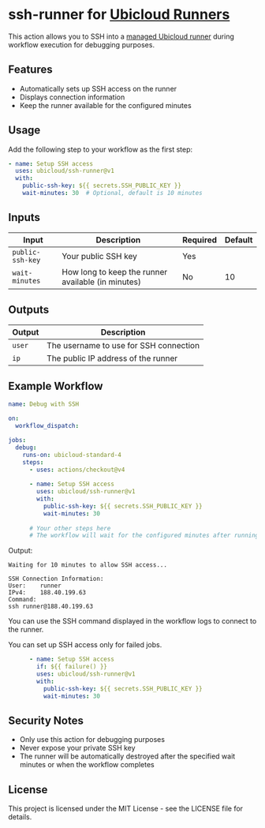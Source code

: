 # ssh-runner for [Ubicloud Runners](https://www.ubicloud.com/use-cases/github-actions)

This action allows you to SSH into a [managed Ubicloud runner](https://www.ubicloud.com/use-cases/github-actions) during workflow execution for debugging purposes.

## Features

- Automatically sets up SSH access on the runner
- Displays connection information
- Keep the runner available for the configured minutes

## Usage

Add the following step to your workflow as the first step:

```yaml
- name: Setup SSH access
  uses: ubicloud/ssh-runner@v1
  with:
    public-ssh-key: ${{ secrets.SSH_PUBLIC_KEY }}
    wait-minutes: 30  # Optional, default is 10 minutes
```

## Inputs

| Input             | Description                                       | Required | Default |
|------------------|----------------------------------------------------|----------|---------|
| `public-ssh-key` | Your public SSH key                                | Yes      |         |
| `wait-minutes`   | How long to keep the runner available (in minutes) | No       | 10      |

## Outputs

| Output | Description                            |
|--------|----------------------------------------|
| `user` | The username to use for SSH connection |
| `ip`   | The public IP address of the runner    |

## Example Workflow

```yaml
name: Debug with SSH

on:
  workflow_dispatch:

jobs:
  debug:
    runs-on: ubicloud-standard-4
    steps:
      - uses: actions/checkout@v4
      
      - name: Setup SSH access
        uses: ubicloud/ssh-runner@v1
        with:
          public-ssh-key: ${{ secrets.SSH_PUBLIC_KEY }}
          wait-minutes: 30
      
      # Your other steps here
      # The workflow will wait for the configured minutes after running all steps
```

Output:
```
Waiting for 10 minutes to allow SSH access...

SSH Connection Information:
User:    runner
IPv4:    188.40.199.63
Command:
ssh runner@188.40.199.63
```

You can use the SSH command displayed in the workflow logs to connect to the runner.

You can set up SSH access only for failed jobs.

```yaml
      - name: Setup SSH access
        if: ${{ failure() }}
        uses: ubicloud/ssh-runner@v1
        with:
          public-ssh-key: ${{ secrets.SSH_PUBLIC_KEY }}
          wait-minutes: 30

```

## Security Notes

- Only use this action for debugging purposes
- Never expose your private SSH key
- The runner will be automatically destroyed after the specified wait minutes or when the workflow completes

## License

This project is licensed under the MIT License - see the LICENSE file for details.
